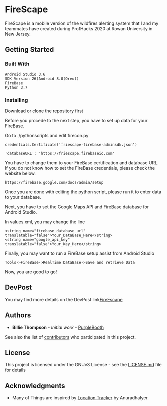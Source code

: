# FireScape

FireScape is a mobile version of the wildfires alerting system that I and my teammates have created during ProfHacks 2020 at Rowan University in New Jersey.

## Getting Started

### Built With

```
Android Studio 3.6
SDK Version 26(Android 8.0(Oreo))
FireBase
Python 3.7
```

### Installing

Download or clone the repository first

Before you procede to the next step, you have to set up data for your FireBase.

Go to ./pythonscripts and edit firecon.py 
```
credentials.Certificate('friescape-firebase-adminsdk.json')

'databaseURL': 'https://friescape.firebaseio.com'
```

You have to change them to your FireBase certification and database URL. 
If you do not know how to set the FireBase credentials, please check the website below.
```
https://firebase.google.com/docs/admin/setup
```
Once you are done with editing the python script, please run it to enter data to your database.

Next, you have to set the Google Maps API and FireBase database for Android Studio.

In values.xml, you may change the line 
```
<string name="firebase_database_url" translatable="false">Your_DataBase_Here</string>
<string name="google_api_key" translatable="false">Your_Key_Here</string>

```

Finally, you may want to run a FireBase setup assist from Android Studio
```
Tools->FireBase->RealTime DataBase->Save and retrieve Data
```

Now, you are good to go!

## DevPost

You may find more details on the DevPost link[FireEscape](https://devpost.com/software/firescape-7y4hsd)

## Authors

* **Billie Thompson** - *Initial work* - [PurpleBooth](https://github.com/PurpleBooth)

See also the list of [contributors](https://github.com/your/project/contributors) who participated in this project.

## License

This project is licensed under the GNUv3 License - see the [LICENSE.md](LICENSE.md) file for details

## Acknowledgments

* Many of Things are inspired by [Location Tracker](https://github.com/AnuradhaIyer/Location-Tracker) by AnuradhaIyer.


